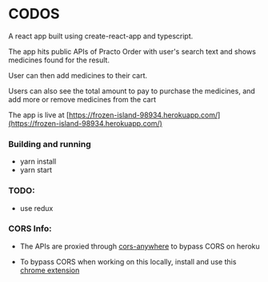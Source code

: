 
# CODOS

A react app built using create-react-app and typescript.

The app hits public APIs of Practo Order with user's search text and shows medicines found for the result.

User can then add medicines to their cart.

Users can also see the total amount to pay to purchase the medicines, and add more or remove medicines from the cart

The app is live at [https://frozen-island-98934.herokuapp.com/](https://frozen-island-98934.herokuapp.com/)

### Building and running

- yarn install
- yarn start

### TODO:
- use redux 


### CORS Info:
- The APIs are proxied through [cors-anywhere](https://cors-anywhere.herokuapp.com) to bypass CORS on heroku

- To bypass CORS when working on this locally, install and use this [chrome extension](https://chrome.google.com/webstore/detail/allow-cors-access-control/lhobafahddgcelffkeicbaginigeejlf)